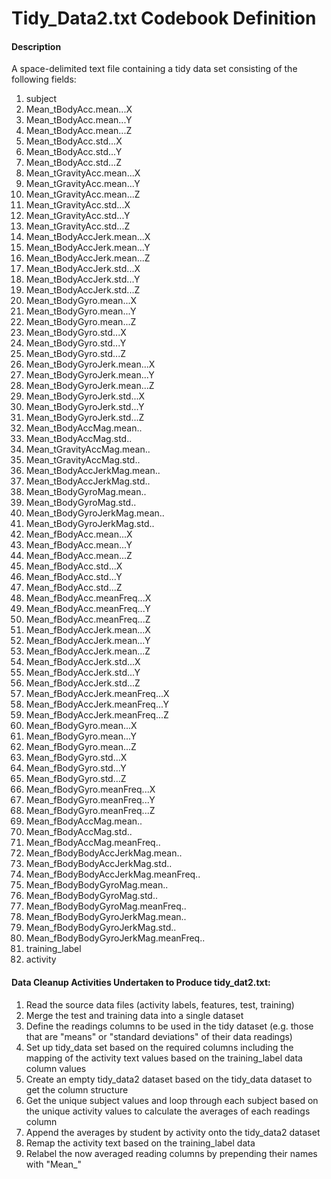 Tidy_Data2.txt Codebook Definition
==========================


#### Description
A space-delimited text file containing a tidy data set consisting of the following fields:

1. subject
2. Mean_tBodyAcc.mean...X
3. Mean_tBodyAcc.mean...Y
4. Mean_tBodyAcc.mean...Z
5. Mean_tBodyAcc.std...X
6. Mean_tBodyAcc.std...Y
7. Mean_tBodyAcc.std...Z
8. Mean_tGravityAcc.mean...X
9. Mean_tGravityAcc.mean...Y
10. Mean_tGravityAcc.mean...Z
11. Mean_tGravityAcc.std...X
12. Mean_tGravityAcc.std...Y
13. Mean_tGravityAcc.std...Z
14. Mean_tBodyAccJerk.mean...X
15. Mean_tBodyAccJerk.mean...Y
16. Mean_tBodyAccJerk.mean...Z
17. Mean_tBodyAccJerk.std...X
18. Mean_tBodyAccJerk.std...Y
19. Mean_tBodyAccJerk.std...Z
20. Mean_tBodyGyro.mean...X
21. Mean_tBodyGyro.mean...Y
22. Mean_tBodyGyro.mean...Z
23. Mean_tBodyGyro.std...X
24. Mean_tBodyGyro.std...Y
25. Mean_tBodyGyro.std...Z
26. Mean_tBodyGyroJerk.mean...X
27. Mean_tBodyGyroJerk.mean...Y
28. Mean_tBodyGyroJerk.mean...Z
29. Mean_tBodyGyroJerk.std...X
30. Mean_tBodyGyroJerk.std...Y
31. Mean_tBodyGyroJerk.std...Z
32. Mean_tBodyAccMag.mean..
33. Mean_tBodyAccMag.std..
34. Mean_tGravityAccMag.mean..
35. Mean_tGravityAccMag.std..
36. Mean_tBodyAccJerkMag.mean..
37. Mean_tBodyAccJerkMag.std..
38. Mean_tBodyGyroMag.mean..
39. Mean_tBodyGyroMag.std..
40. Mean_tBodyGyroJerkMag.mean..
41. Mean_tBodyGyroJerkMag.std..
42. Mean_fBodyAcc.mean...X
43. Mean_fBodyAcc.mean...Y
44. Mean_fBodyAcc.mean...Z
45. Mean_fBodyAcc.std...X
46. Mean_fBodyAcc.std...Y
47. Mean_fBodyAcc.std...Z
48. Mean_fBodyAcc.meanFreq...X
49. Mean_fBodyAcc.meanFreq...Y
50. Mean_fBodyAcc.meanFreq...Z
51. Mean_fBodyAccJerk.mean...X
52. Mean_fBodyAccJerk.mean...Y
53. Mean_fBodyAccJerk.mean...Z
54. Mean_fBodyAccJerk.std...X
55. Mean_fBodyAccJerk.std...Y
56. Mean_fBodyAccJerk.std...Z
57. Mean_fBodyAccJerk.meanFreq...X
58. Mean_fBodyAccJerk.meanFreq...Y
59. Mean_fBodyAccJerk.meanFreq...Z
60. Mean_fBodyGyro.mean...X
61. Mean_fBodyGyro.mean...Y
62. Mean_fBodyGyro.mean...Z
63. Mean_fBodyGyro.std...X
64. Mean_fBodyGyro.std...Y
65. Mean_fBodyGyro.std...Z
66. Mean_fBodyGyro.meanFreq...X
67. Mean_fBodyGyro.meanFreq...Y
68. Mean_fBodyGyro.meanFreq...Z
69. Mean_fBodyAccMag.mean..
70. Mean_fBodyAccMag.std..
71. Mean_fBodyAccMag.meanFreq..
72. Mean_fBodyBodyAccJerkMag.mean..
73. Mean_fBodyBodyAccJerkMag.std..
74. Mean_fBodyBodyAccJerkMag.meanFreq..
75. Mean_fBodyBodyGyroMag.mean..
76. Mean_fBodyBodyGyroMag.std..
77. Mean_fBodyBodyGyroMag.meanFreq..
78. Mean_fBodyBodyGyroJerkMag.mean..
79. Mean_fBodyBodyGyroJerkMag.std..
80. Mean_fBodyBodyGyroJerkMag.meanFreq..
81. training_label
82. activity

#### Data Cleanup Activities Undertaken to Produce tidy_dat2.txt:

1. Read the source data files (activity labels, features, test, training)
2. Merge the test and training data into a single dataset
3. Define the readings columns to be used in the tidy dataset (e.g. those that are "means" or "standard deviations" of their data readings)
4. Set up tidy_data set based on the required columns including the mapping of the activity text values based on the training_label data column values
5. Create an empty tidy_data2 dataset based on the tidy_data dataset to get the column structure
9. Get the unique subject values and loop through each subject based on the unique activity values to calculate the averages of each readings column
10. Append the averages by student by activity onto the tidy_data2 dataset
11. Remap the activity text based on the training_label data
12. Relabel the now averaged reading columns by prepending their names with "Mean_"
